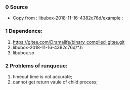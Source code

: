 ### 0 Source
- Copy from : libubox-2018-11-16-4382c76d/example :

### 1 Dependence:
1. https://gitee.com/Dramalife/binary_compiled_gitee.git
2. libubox-2018-11-16-4382c76d/*.h
3. libubox.so

### 2 Problems of runqueue:
1. timeout time is not accurate;  
2. cannot get return vaule of child process;
